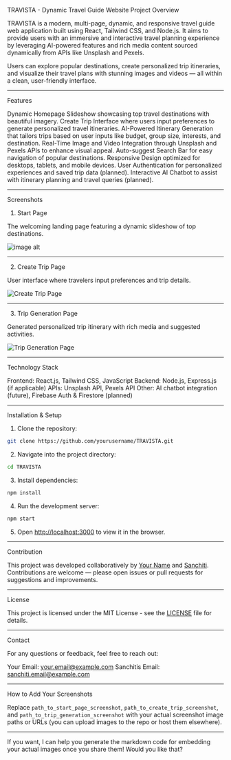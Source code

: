 TRAVISTA - Dynamic Travel Guide Website
Project Overview


TRAVISTA is a modern, multi-page, dynamic, and responsive travel guide web application built using React, Tailwind CSS, and Node.js. It aims to provide users with an immersive and interactive travel planning experience by leveraging AI-powered features and rich media content sourced dynamically from APIs like Unsplash and Pexels.


Users can explore popular destinations, create personalized trip itineraries, and visualize their travel plans with stunning images and videos — all within a clean, user-friendly interface.


---


 Features


 Dynamic Homepage Slideshow showcasing top travel destinations with beautiful imagery.
 Create Trip Interface where users input preferences to generate personalized travel itineraries.
 AI-Powered Itinerary Generation that tailors trips based on user inputs like budget, group size, interests, and destination.
 Real-Time Image and Video Integration through Unsplash and Pexels APIs to enhance visual appeal.
 Auto-suggest Search Bar for easy navigation of popular destinations.
 Responsive Design optimized for desktops, tablets, and mobile devices.
 User Authentication for personalized experiences and saved trip data (planned).
 Interactive AI Chatbot to assist with itinerary planning and travel queries (planned).


---


 Screenshots


 1. Start Page


The welcoming landing page featuring a dynamic slideshow of top destinations.


![image alt]([path_to_start_page_screenshot](https://github.com/s8ulsaMy/Travista--AI-trip-planner-website/blob/b2445f5ffc3e99d4784659cb77e0aa7296eb2fab/start-page.jpeg))


---


 2. Create Trip Page


User interface where travelers input preferences and trip details.


![Create Trip Page](path_to_create_trip_screenshot)


---


 3. Trip Generation Page


Generated personalized trip itinerary with rich media and suggested activities.


![Trip Generation Page](path_to_trip_generation_screenshot)


---


 Technology Stack


 Frontend: React.js, Tailwind CSS, JavaScript
 Backend: Node.js, Express.js (if applicable)
 APIs: Unsplash API, Pexels API
 Other: AI chatbot integration (future), Firebase Auth & Firestore (planned)


---


 Installation & Setup


1. Clone the repository:


  ```bash
  git clone https://github.com/yourusername/TRAVISTA.git
  ```
2. Navigate into the project directory:


  ```bash
  cd TRAVISTA
  ```
3. Install dependencies:


  ```bash
  npm install
  ```
4. Run the development server:


  ```bash
  npm start
  ```
5. Open [http://localhost:3000](http://localhost:3000) to view it in the browser.


---


 Contribution


This project was developed collaboratively by [Your Name](your_github_link) and [Sanchiti](her_github_link). Contributions are welcome — please open issues or pull requests for suggestions and improvements.


---


 License


This project is licensed under the MIT License - see the [LICENSE](LICENSE) file for details.


---


 Contact


For any questions or feedback, feel free to reach out:


 Your Email: [your.email@example.com](mailto:your.email@example.com)
 Sanchitis Email: [sanchiti.email@example.com](mailto:sanchiti.email@example.com)


---


 How to Add Your Screenshots


Replace `path_to_start_page_screenshot`, `path_to_create_trip_screenshot`, and `path_to_trip_generation_screenshot` with your actual screenshot image paths or URLs (you can upload images to the repo or host them elsewhere).


---


If you want, I can help you generate the markdown code for embedding your actual images once you share them! Would you like that?



